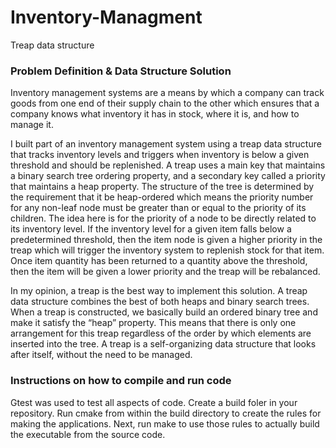 # Inventory-Managment
Treap data structure

### Problem Definition & Data Structure Solution
Inventory management systems are a means by which a company can track goods from one end of their supply chain to the other which ensures that a company knows what inventory it has in stock, where it is, and how to manage it.

I built part of an inventory management system using a treap data structure that tracks inventory levels and triggers when inventory is below a given threshold and should be replenished. A treap uses a main key that maintains a binary search tree ordering property, and a secondary key called a priority that maintains a heap property. The structure of the tree is determined by the requirement that it be heap-ordered which means the priority number for any non-leaf node must be greater than or equal to the priority of its children. The idea here is for the priority of a node to be directly related to its inventory level. If the inventory level for a given item falls below a predetermined threshold, then the item node is given a higher priority in the treap which will trigger the inventory system to replenish stock for that item. Once item quantity has been returned to a quantity above the threshold, then the item will be given a lower priority and the treap will be rebalanced.

In my opinion, a treap is the best way to implement this solution. A treap data structure combines the best of both heaps and binary search trees. When a treap is constructed, we basically build an ordered binary tree and make it satisfy the “heap” property. This means that there is only one arrangement for this treap regardless of the order by which elements are inserted into the tree. A treap is a self-organizing data structure that looks after itself, without the need to be managed.

### Instructions on how to compile and run code
Gtest was used to test all aspects of code. Create a build foler in your repository. Run cmake from within the build directory to create the rules for making the applications. Next, run make to use those rules to actually build the executable from the source code.
